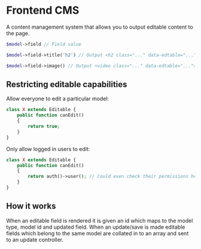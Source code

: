 # Frontend CMS

A content management system that allows you to output editable content to the page.

```php
$model->field // Field value
```

```php
$model->field->title('h2') // Output <h2 class="..." data-edtable="...">Field value</h2>
```

```php
$model->field->image() // Output <video class="..." data-edtable="..."><source src="..." type="..."><source ...></h2>
```

## Restricting editable capabilities

Allow everyone to edit a particular model:

```php
class X extends Editable {
    public function canEdit()
    {
        return true;
    }
}
```

Only allow logged in users to edit:

```php
class X extends Editable {
    public function canEdit()
    {
        return auth()->user(); // Could even check their permissions here?
    }
}
```

## How it works

When an editable field is rendered it is given an id which maps to the model type, model id and updated field.
When an update/save is made editable fields which belong to the same model are collated in to an array and sent to an update controller.
